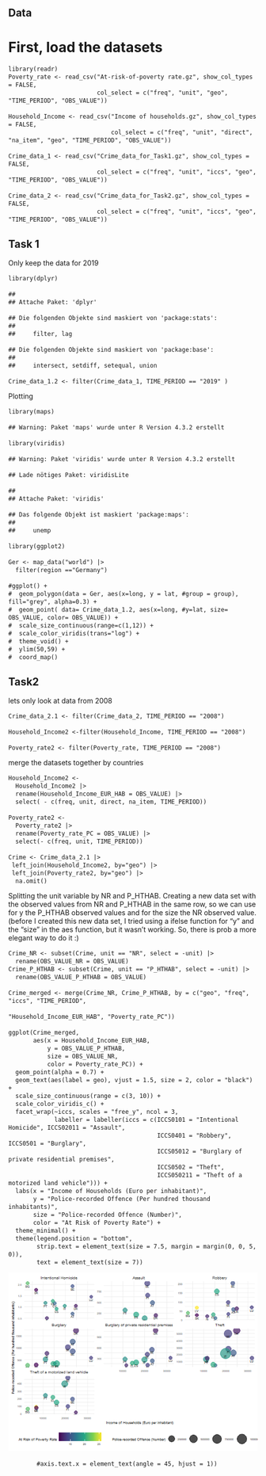 ## Data

# First, load the datasets

    library(readr)
    Poverty_rate <- read_csv("At-risk-of-poverty rate.gz", show_col_types = FALSE, 
                             col_select = c("freq", "unit", "geo", "TIME_PERIOD", "OBS_VALUE"))

    Household_Income <- read_csv("Income of households.gz", show_col_types = FALSE, 
                                 col_select = c("freq", "unit", "direct", "na_item", "geo", "TIME_PERIOD", "OBS_VALUE"))

    Crime_data_1 <- read_csv("Crime_data_for_Task1.gz", show_col_types = FALSE, 
                             col_select = c("freq", "unit", "iccs", "geo", "TIME_PERIOD", "OBS_VALUE"))

    Crime_data_2 <- read_csv("Crime_data_for_Task2.gz", show_col_types = FALSE, 
                             col_select = c("freq", "unit", "iccs", "geo", "TIME_PERIOD", "OBS_VALUE"))

## Task 1

Only keep the data for 2019

    library(dplyr)

    ## 
    ## Attache Paket: 'dplyr'

    ## Die folgenden Objekte sind maskiert von 'package:stats':
    ## 
    ##     filter, lag

    ## Die folgenden Objekte sind maskiert von 'package:base':
    ## 
    ##     intersect, setdiff, setequal, union

    Crime_data_1.2 <- filter(Crime_data_1, TIME_PERIOD == "2019" )

Plotting

    library(maps)

    ## Warning: Paket 'maps' wurde unter R Version 4.3.2 erstellt

    library(viridis)

    ## Warning: Paket 'viridis' wurde unter R Version 4.3.2 erstellt

    ## Lade nötiges Paket: viridisLite

    ## 
    ## Attache Paket: 'viridis'

    ## Das folgende Objekt ist maskiert 'package:maps':
    ## 
    ##     unemp

    library(ggplot2)

    Ger <- map_data("world") |>  
      filter(region =="Germany")

    #ggplot() +
    #  geom_polygon(data = Ger, aes(x=long, y = lat, #group = group), fill="grey", alpha=0.3) +
    #  geom_point( data= Crime_data_1.2, aes(x=long, #y=lat, size= OBS_VALUE, color= OBS_VALUE)) +
    #  scale_size_continuous(range=c(1,12)) +
    #  scale_color_viridis(trans="log") +
    #  theme_void() + 
    #  ylim(50,59) + 
    #  coord_map() 

## Task2

lets only look at data from 2008

    Crime_data_2.1 <- filter(Crime_data_2, TIME_PERIOD == "2008")

    Household_Income2 <-filter(Household_Income, TIME_PERIOD == "2008")

    Poverty_rate2 <- filter(Poverty_rate, TIME_PERIOD == "2008")

merge the datasets together by countries

    Household_Income2 <-
      Household_Income2 |> 
      rename(Household_Income_EUR_HAB = OBS_VALUE) |> 
      select( - c(freq, unit, direct, na_item, TIME_PERIOD))

    Poverty_rate2 <-
      Poverty_rate2 |>
      rename(Poverty_rate_PC = OBS_VALUE) |> 
      select(- c(freq, unit, TIME_PERIOD))

    Crime <- Crime_data_2.1 |> 
     left_join(Household_Income2, by="geo") |> 
     left_join(Poverty_rate2, by="geo") |>
      na.omit()

Splitting the unit variable by NR and P\_HTHAB. Creating a new data set
with the observed values from NR and P\_HTHAB in the same row, so we can
use for y the P\_HTHAB observed values and for the size the NR observed
value. (before I created this new data set, I tried using a ifelse
function for “y” and the “size” in the aes function, but it wasn’t
working. So, there is prob a more elegant way to do it :)

    Crime_NR <- subset(Crime, unit == "NR", select = -unit) |> 
      rename(OBS_VALUE_NR = OBS_VALUE)
    Crime_P_HTHAB <- subset(Crime, unit == "P_HTHAB", select = -unit) |> 
      rename(OBS_VALUE_P_HTHAB = OBS_VALUE)

    Crime_merged <- merge(Crime_NR, Crime_P_HTHAB, by = c("geo", "freq", "iccs", "TIME_PERIOD", 
                                                          "Household_Income_EUR_HAB", "Poverty_rate_PC"))

    ggplot(Crime_merged, 
           aes(x = Household_Income_EUR_HAB, 
               y = OBS_VALUE_P_HTHAB, 
               size = OBS_VALUE_NR, 
               color = Poverty_rate_PC)) +
      geom_point(alpha = 0.7) +
      geom_text(aes(label = geo), vjust = 1.5, size = 2, color = "black") +
      scale_size_continuous(range = c(3, 10)) +
      scale_color_viridis_c() +
      facet_wrap(~iccs, scales = "free_y", ncol = 3, 
                 labeller = labeller(iccs = c(ICCS0101 = "Intentional Homicide", ICCS02011 = "Assault",
                                              ICCS0401 = "Robbery", ICCS0501 = "Burglary", 
                                              ICCS05012 = "Burglary of private residential premises",
                                              ICCS0502 = "Theft", 
                                              ICCS050211 = "Theft of a motorized land vehicle"))) +
      labs(x = "Income of Households (Euro per inhabitant)",
           y = "Police-recorded Offence (Per hundred thousand inhabitants)",
           size = "Police-recorded Offence (Number)",
           color = "At Risk of Poverty Rate") +
      theme_minimal() +
      theme(legend.position = "bottom", 
            strip.text = element_text(size = 7.5, margin = margin(0, 0, 5, 0)),
            text = element_text(size = 7))

![](HaasTim_files/figure-markdown_strict/unnamed-chunk-6-1.png)

            #axis.text.x = element_text(angle = 45, hjust = 1))
